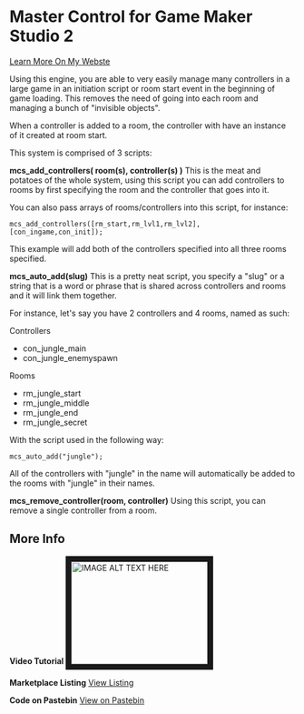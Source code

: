 # Master Control for Game Maker Studio 2

[Learn More On My Webste](https://playfrey.games/game-maker-master-control-engine/)

Using this engine, you are able to very easily manage many controllers in a large game in an
initiation script or room start event in the beginning of game loading. This removes the need 
of going into each room and managing a bunch of "invisible objects".

When a controller is added to a room, the controller with have an instance of it created at room start.

This system is comprised of 3 scripts: 

__mcs_add_controllers( room(s), controller(s) )__
This is the meat and potatoes of the whole system,
using this script you can add controllers to rooms by first specifying the room and the controller
that goes into it. 

You can also pass arrays of rooms/controllers into this script, for instance:

`mcs_add_controllers([rm_start,rm_lvl1,rm_lvl2], [con_ingame,con_init]);`

This example will add both of the controllers specified into all three rooms specified.

__mcs_auto_add(slug)__
This is a pretty neat script, you specify a "slug" or a string that is a word or phrase that is shared
across controllers and rooms and it will link them together.

For instance, let's say you have 2 controllers and 4 rooms, named as such:

Controllers
- con_jungle_main
- con_jungle_enemyspawn

Rooms
- rm_jungle_start
- rm_jungle_middle
- rm_jungle_end
- rm_jungle_secret

With the script used in the following way:
 
`mcs_auto_add("jungle");`

All of the controllers with "jungle" in the name will automatically be added to the rooms with "jungle"
in their names. 

__mcs_remove_controller(room, controller)__
Using this script, you can remove a single controller from a room. 

## More Info

__Video Tutorial__
<a href="http://www.youtube.com/watch?feature=player_embedded&v=UhW08XoZnCw
" target="_blank"><img src="http://img.youtube.com/vi/UhW08XoZnCw/0.jpg" 
alt="IMAGE ALT TEXT HERE" width="240" height="180" border="10" /></a>

__Marketplace Listing__
[View Listing](https://marketplace.yoyogames.com/assets/8002/master-control-for-gms2)

__Code on Pastebin__
[View on Pastebin](https://pastebin.com/YAkVNN0F)
